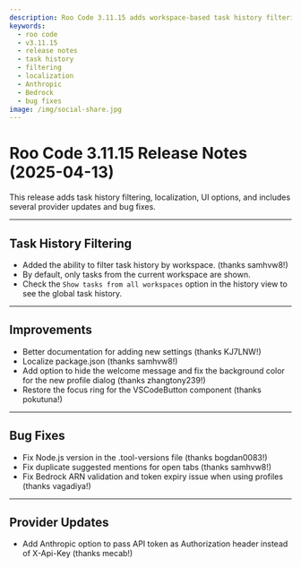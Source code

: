 ```yaml
---
description: Roo Code 3.11.15 adds workspace-based task history filtering, package.json localization, and Anthropic Authorization header support.
keywords:
  - roo code
  - v3.11.15
  - release notes
  - task history
  - filtering
  - localization
  - Anthropic
  - Bedrock
  - bug fixes
image: /img/social-share.jpg
---
```


# Roo Code 3.11.15 Release Notes (2025-04-13)

This release adds task history filtering, localization, UI options, and includes several provider updates and bug fixes.

---

## Task History Filtering

*   Added the ability to filter task history by workspace. (thanks samhvw8!)
*   By default, only tasks from the current workspace are shown.
*   Check the `Show tasks from all workspaces` option in the history view to see the global task history.

---

## Improvements
*   Better documentation for adding new settings (thanks KJ7LNW!)
*   Localize package.json (thanks samhvw8!)
*   Add option to hide the welcome message and fix the background color for the new profile dialog (thanks zhangtony239!)
*   Restore the focus ring for the VSCodeButton component (thanks pokutuna!)

---

## Bug Fixes

*   Fix Node.js version in the .tool-versions file (thanks bogdan0083!)
*   Fix duplicate suggested mentions for open tabs (thanks samhvw8!)
*   Fix Bedrock ARN validation and token expiry issue when using profiles (thanks vagadiya!)

---

## Provider Updates

*   Add Anthropic option to pass API token as Authorization header instead of X-Api-Key (thanks mecab!)